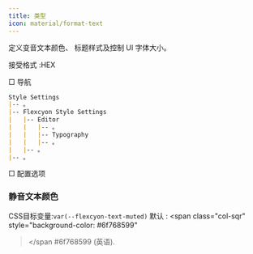 ```yaml
---
title: 类型
icon: material/format-text
---
```


定义变音文本颜色、 标题样式及控制 UI
字体大小。

接受格式 :HEX

□ 导航

```md
Style Settings
|-- 。
|-- Flexcyon Style Settings
|   |-- Editor
|   |   |-- 。
|   |   |-- Typography
|   |   |-- 。
|   |-- 。
|-- 。
```

□ 配置选项

### 静音文本颜色

CSS目标变量:`var(--flexcyon-text-muted)`
默认 :
<span class="col-sqr" style="background-color: #6f768599"
></span
>#6f768599 (英语).
